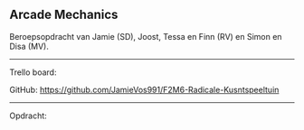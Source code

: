 ## Arcade Mechanics

Beroepsopdracht van Jamie (SD), Joost, Tessa en Finn (RV) en Simon en Disa (MV).

-----------------------------------------------------------------

Trello board: 

GitHub: https://github.com/JamieVos991/F2M6-Radicale-Kusntspeeltuin

----------------------------------------------------------------

Opdracht: 
